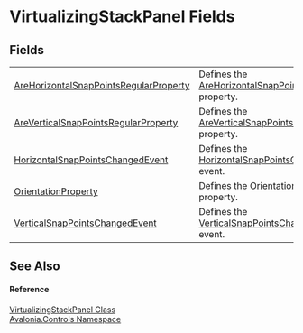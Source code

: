 # VirtualizingStackPanel Fields




## Fields
<table>
<tr>
<td><a href="F_Avalonia_Controls_VirtualizingStackPanel_AreHorizontalSnapPointsRegularProperty">AreHorizontalSnapPointsRegularProperty</a></td>
<td>Defines the <a href="P_Avalonia_Controls_VirtualizingStackPanel_AreHorizontalSnapPointsRegular">AreHorizontalSnapPointsRegular</a> property.</td>
</tr>
<tr>
<td><a href="F_Avalonia_Controls_VirtualizingStackPanel_AreVerticalSnapPointsRegularProperty">AreVerticalSnapPointsRegularProperty</a></td>
<td>Defines the <a href="P_Avalonia_Controls_VirtualizingStackPanel_AreVerticalSnapPointsRegular">AreVerticalSnapPointsRegular</a> property.</td>
</tr>
<tr>
<td><a href="F_Avalonia_Controls_VirtualizingStackPanel_HorizontalSnapPointsChangedEvent">HorizontalSnapPointsChangedEvent</a></td>
<td>Defines the <a href="E_Avalonia_Controls_VirtualizingStackPanel_HorizontalSnapPointsChanged">HorizontalSnapPointsChanged</a> event.</td>
</tr>
<tr>
<td><a href="F_Avalonia_Controls_VirtualizingStackPanel_OrientationProperty">OrientationProperty</a></td>
<td>Defines the <a href="P_Avalonia_Controls_VirtualizingStackPanel_Orientation">Orientation</a> property.</td>
</tr>
<tr>
<td><a href="F_Avalonia_Controls_VirtualizingStackPanel_VerticalSnapPointsChangedEvent">VerticalSnapPointsChangedEvent</a></td>
<td>Defines the <a href="E_Avalonia_Controls_VirtualizingStackPanel_VerticalSnapPointsChanged">VerticalSnapPointsChanged</a> event.</td>
</tr>
</table>

## See Also


#### Reference
<a href="T_Avalonia_Controls_VirtualizingStackPanel">VirtualizingStackPanel Class</a>  
<a href="N_Avalonia_Controls">Avalonia.Controls Namespace</a>  

